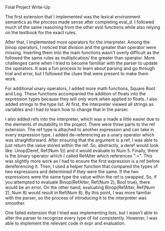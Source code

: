 Final Project Write-Up

The first extension that I implemented was the lexical environment semantics as the process made sense after completing eval_d.
I followed much of the same reasoning from the other eval functions while also relying on the textbook for the exact rules.

After that, I implemented more operators for the interpreter. Among the binop operators, I noticed that division and the 
greater than operator were missing. Inserting them into the main functions wasn't overly difficult as the followed the same rules as 
multiplication/ the greater than operator. More challenges came when I tried to become familliar with the parser to update the operators.
It was a fun process to learn about parsing and go through trial and error, but I followed the clues that were present to make them work. 

For additional unary operators, I added more math functions, Square Root and Log. These functions accompanied the addition of floats into
the expression types because they will only work when applied to floats. I also added strings to the type list. At first, the interpreter viewed all strings as variables and I had to learn
how to change that in the parser. 

I also added refs into the interpreter, which was a made a little easier due to the elements of mutability in the project. There were three 
parts to the ref extension. The ref type is attached to another expression and can take in every expression type. I added de-referencing as
a unary operator which was straightforward. After ensuring that the argument is a ref, I was able to just return the value stored within the
ref. So, abstractly, a deref would look like: Unop(Deref, Ref(Num 5)) and it would evaluate to Num 5. Finally, there is the binary operator which I called RefAlter which references ":=". This was slightly more work as I had to ensure the first expression is a ref before dereferencing it. Then, I used a helper function that compared the types of two expressions and determined if they were the same. If the two expressions were the same type the value within the ref is swapped. So, if you attempted to evaluate Binop(RefAlter, Ref(Num 2), Bool true), there would be an error. On the other hand, evaluating Binop(RefAlter, Ref(Num 2), Num 8) would result in Ref(Num 8). By this point, I was more familiar with the parser, so the process of introducing it to the interpreter was smoother.

One failed extension that I tried was implementing lists, but I wasn't able to alter the parser to recognize every type of list consistently.
However, I was able to implement the relevant code in expr and evaluation.
